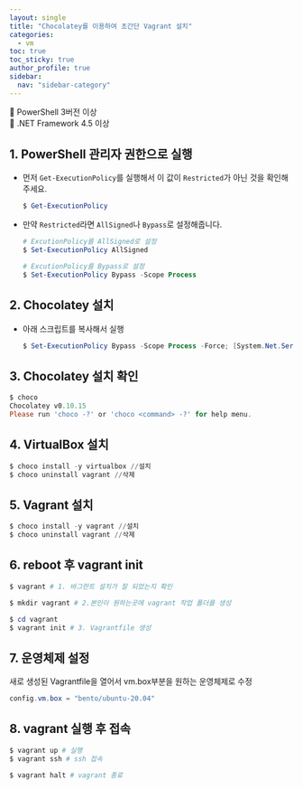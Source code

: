 ```yaml
---
layout: single
title: "Chocolatey를 이용하여 초간단 Vagrant 설치"
categories:
  - vm
toc: true
toc_sticky: true
author_profile: true
sidebar:
  nav: "sidebar-category"
---
```


📌 PowerShell 3버전 이상<br/>
📌 .NET Framework 4.5 이상

## 1. PowerShell 관리자 권한으로 실행

- 먼저 `Get-ExecutionPolicy`를 실행해서 이 값이 `Restricted`가 아닌 것을 확인해주세요.

  ```powershell
  $ Get-ExecutionPolicy
  ```

- 만약 `Restricted`라면 `AllSigned`나 `Bypass`로 설정해줍니다.

  ```powershell
  # ExcutionPolicy를 AllSigned로 설정
  $ Set-ExecutionPolicy AllSigned

  # ExcutionPolicy를 Bypass로 설정
  $ Set-ExecutionPolicy Bypass -Scope Process
  ```

## 2. Chocolatey 설치

- 아래 스크립트를 복사해서 실행
  ```powershell
  $ Set-ExecutionPolicy Bypass -Scope Process -Force; [System.Net.ServicePointManager]::SecurityProtocol = [System.Net.ServicePointManager]::SecurityProtocol -bor 3072; iex ((New-Object System.Net.WebClient).DownloadString('https://community.chocolatey.org/install.ps1'))
  ```

## 3. Chocolatey 설치 확인

```powershell
$ choco
Chocolatey v0.10.15
Please run 'choco -?' or 'choco <command> -?' for help menu.
```

## 4. VirtualBox 설치

```powershell
$ choco install -y virtualbox //설치
$ choco uninstall vagrant //삭제
```

## 5. Vagrant 설치

```powershell
$ choco install -y vagrant //설치
$ choco uninstall vagrant //삭제
```

## 6. reboot 후 vagrant init

```powershell
$ vagrant # 1. 바그란트 설치가 잘 되었는지 확인

$ mkdir vagrant # 2.본인이 원하는곳에 vagrant 작업 폴더를 생성

$ cd vagrant
$ vagrant init # 3. Vagrantfile 생성
```

## 7. 운영체제 설정

새로 생성된 Vagrantfile을 열어서 vm.box부분을 원하는 운영체제로 수정

```powershell
config.vm.box = "bento/ubuntu-20.04"
```

## 8. vagrant 실행 후 접속

```powershell
$ vagrant up # 실행
$ vagrant ssh # ssh 접속

$ vagrant halt # vagrant 종료
```
